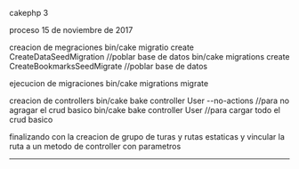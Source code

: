 cakephp 3

proceso 15 de noviembre de 2017

creacion de megraciones
	bin/cake migratio create CreateDataSeedMigration  //poblar base de datos
	bin/cake migrations create CreateBookmarksSeedMigrate //poblar base de datos

ejecucion de migraciones 
 	bin/cake migrations migrate

creacion de controllers 
 	bin/cake bake controller User --no-actions //para no agragar el crud basico
 	bin/cake bake controller User              //para cargar todo el crud basico

finalizando con la creacion de grupo de turas y rutas estaticas y vincular la ruta a un metodo de controller con parametros 

*******************************************************************
